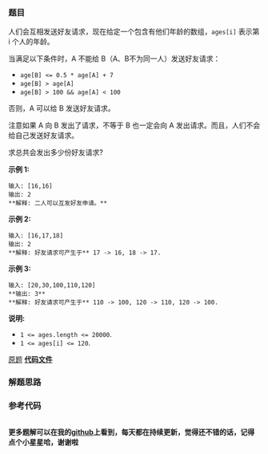 ### 题目
人们会互相发送好友请求，现在给定一个包含有他们年龄的数组，`ages[i]` 表示第 i 个人的年龄。

当满足以下条件时，A 不能给 B（A、B不为同一人）发送好友请求：

  * `age[B] <= 0.5 * age[A] + 7`
  * `age[B] > age[A]`
  * `age[B] > 100 && age[A] < 100`

否则，A 可以给 B 发送好友请求。

注意如果 A 向 B 发出了请求，不等于 B 也一定会向 A 发出请求。而且，人们不会给自己发送好友请求。

求总共会发出多少份好友请求?



**示例 1:**

    
    
    输入: [16,16]
    输出: 2
    **解释: 二人可以互发好友申请。**
    

**示例 2:**

    
    
    输入: [16,17,18]
    输出: 2
    **解释: 好友请求可产生于** 17 -> 16, 18 -> 17.

**示例 3:**

    
    
    输入: [20,30,100,110,120]
    **输出: 3**
    **解释: 好友请求可产生于** 110 -> 100, 120 -> 110, 120 -> 100.
    



**说明:**

  * `1 <= ages.length <= 20000`.
  * `1 <= ages[i] <= 120`.

[原题](https://leetcode-cn.com/problems/friends-of-appropriate-ages/)    **[代码文件]()**


### 解题思路




### 参考代码

```go


```




**更多题解可以在我的[github](https://github.com/LZH139/leetcode_Go)上看到，每天都在持续更新，觉得还不错的话，记得点个小星星哈，谢谢啦**
